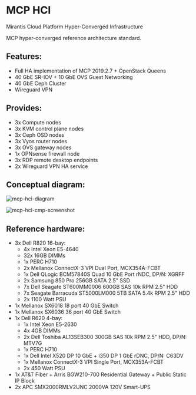 # MCP HCI
Mirantis Cloud Platform Hyper-Converged Infrastructure

MCP hyper-converged reference architecture standard.

## Features:
- Full HA implementation of MCP 2019.2.7 + OpenStack Queens
- 40 GbE SR-IOV + 10 GbE OVS Guest Networking
- 40 GbE Ceph Cluster
- Wireguard VPN

## Provides:
- 3x Compute nodes
- 3x KVM control plane nodes
- 3x Ceph OSD nodes
- 3x Vyos router nodes
- 3x OVS gateway nodes
- 1x OPNsense firewall node
- 3x RDP remote desktop endpoints
- 2x Wireguard VPN HA service

## Conceptual diagram:
![mcp-hci-diagram](https://user-images.githubusercontent.com/22720196/74109511-b46d9e00-4b49-11ea-8b95-1cda30ae118e.png)

![mcp-hci-cmp-screenshot](https://user-images.githubusercontent.com/22720196/74121973-477cf700-4b8f-11ea-96d0-95d18a4cf744.png)

## Reference hardware:
- 3x Dell R820 16-bay:
  - 4x Intel Xeon E5-4640
  - 32x 16GB DIMMs
  - 1x PERC H710
  - 2x Mellanox ConnectX-3 VPI Dual Port, MCX354A-FCBT
  - 1x Dell QLogic BCM57840S Quad 10 GbE Port rNDC, DP/N: XGRFF
  - 2x Samsung 850 Pro 256GB SATA 2.5" SSD
  - 7x Dell Seagate ST600MM0006 600GB SAS 10k RPM 2.5" HDD
  - 7x Seagate Barracuda ST5000LM000 5TB SATA 5.4k RPM 2.5" HDD
  - 2x 1100 Watt PSU
- 1x Mellanox SX6018 18 port 40 GbE Switch
- 1x Mellanox SX6036 36 port 40 GbE Switch
- 1x Dell R620 4-bay:
  - 1x Intel Xeon E5-2630
  - 4x 4GB DIMMs
  - 2x Dell Toshiba AL13SEB300 300GB SAS 10k RPM 2.5" HDD, DP/N: MTV7G
  - 1x PERC H710
  - 1x Dell Intel X520 DP 10 GbE + i350 DP 1 GbE rDNC, DP/N: C63DV
  - 1x Mellanox ConnectX-3 VPI Single Port, MCX353A-FCBT
  - 2x 450 Watt PSU
- 1x AT&T Fiber + Arris BGW210-700 Residential Gateway + Public Static IP Block
- 2x APC SMX2000RMLV2UNC 2000VA 120V Smart-UPS
   
    
